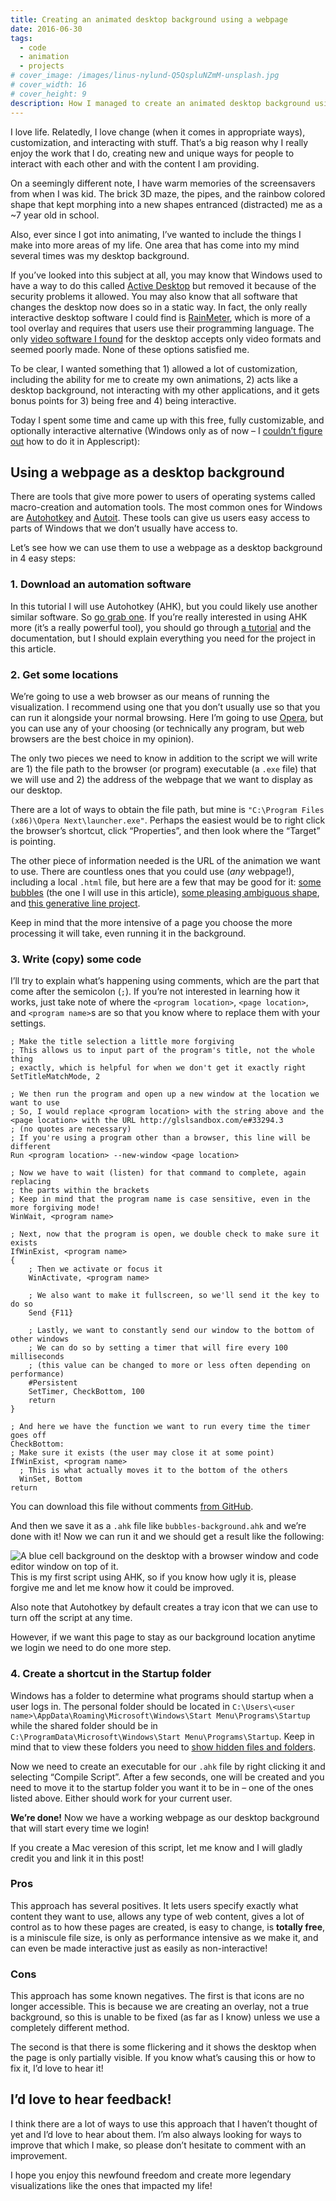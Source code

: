 ```yaml
---
title: Creating an animated desktop background using a webpage
date: 2016-06-30
tags:
  - code
  - animation
  - projects
# cover_image: /images/linus-nylund-Q5QspluNZmM-unsplash.jpg
# cover_width: 16
# cover_height: 9
description: How I managed to create an animated desktop background using a webpage.
---
```


I love life. Relatedly, I love change (when it comes in appropriate ways), customization, and interacting with stuff. That’s a big reason why I really enjoy the work that I do, creating new and unique ways for people to interact with each other and with the content I am providing.

On a seemingly different note, I have warm memories of the screensavers from when I was kid. The brick 3D maze, the pipes, and the rainbow colored shape that kept morphing into a new shapes entranced (distracted) me as a ~7 year old in school.

Also, ever since I got into animating, I’ve wanted to include the things I make into more areas of my life. One area that has come into my mind several times was my desktop background.

<span class="excerpt-marker"></span>

If you’ve looked into this subject at all, you may know that Windows used to have a way to do this called <a href="https://en.wikipedia.org/wiki/Active_Desktop">Active Desktop</a> but removed it because of the security problems it allowed. You may also know that all software that changes the desktop now does so in a static way. In fact, the only really interactive desktop software I could find is <a href="https://www.rainmeter.net/">RainMeter</a>, which is more of a tool overlay and requires that users use their programming language. The only <a href="https://www.makeuseof.com/tag/set-live-wallpapers-animated-desktop-backgrounds-windows/">video software I found</a> for the desktop accepts only video formats and seemed poorly made. None of these options satisfied me.

To be clear, I wanted something that 1) allowed a lot of customization, including the ability for me to create my own animations, 2) acts like a desktop background, not interacting with my other applications, and it gets bonus points for 3) being free and 4) being interactive.

Today I spent some time and came up with this free, fully customizable, and optionally interactive alternative (Windows only as of now – I <a href="https://apple.stackexchange.com/q/243578/189367">couldn’t figure out</a> how to do it in Applescript):

<h2>Using a webpage as a desktop background</h2>

There are tools that give more power to users of operating systems called macro-creation and automation tools. The most common ones for Windows are <a href="https://autohotkey.com/">Autohotkey</a> and <a href="https://www.autoitscript.com/site/autoit/">Autoit</a>. These tools can give us users easy access to parts of Windows that we don’t usually have access to.

Let’s see how we can use them to use a webpage as a desktop background in 4 easy steps:

### 1. Download an automation software

In this tutorial I will use Autohotkey (AHK), but you could likely use another similar software. So <a href="https://autohotkey.com/download/">go grab one</a>. If you’re really interested in using AHK more (it’s a really powerful tool), you should go through <a href="https://autohotkey.com/docs/Tutorial.htm">a tutorial</a> and the documentation, but I should explain everything you need for the project in this article.

### 2. Get some locations

We’re going to use a web browser as our means of running the visualization. I recommend using one that you don’t usually use so that you can run it alongside your normal browsing. Here I’m going to use <a href="https://www.opera.com/">Opera</a>, but you can use any of your choosing (or technically any program, but web browsers are the best choice in my opinion).

The only two pieces we need to know in addition to the script we will write are 1) the file path to the browser (or program) executable (a `.exe` file) that we will use and 2) the address of the webpage that we want to display as our desktop.

There are a lot of ways to obtain the file path, but mine is `"C:\Program Files (x86)\Opera Next\launcher.exe"`. Perhaps the easiest would be to right click the browser’s shortcut, click “Properties”, and then look where the “Target” is pointing.

The other piece of information needed is the URL of the animation we want to use. There are countless ones that you could use (_any_ webpage!), including a local `.html` file, but here are a few that may be good for it: <a href="https://glslsandbox.com/e#33294.3">some bubbles</a> (the one I will use in this article), <a href="https://glslsandbox.com/e#10730.0">some pleasing ambiguous shape</a>, and <a href="https://mattdesl.github.io/codevember/14.html">this generative line project</a>.

Keep in mind that the more intensive of a page you choose the more processing it will take, even running it in the background.

### 3. Write (copy) some code

I’ll try to explain what’s happening using comments, which are the part that come after the semicolon (`;`). If you’re not interested in learning how it works, just take note of where the `<program location>`, `<page location>`, and `<program name>`s are so that you know where to replace them with your settings.

```
; Make the title selection a little more forgiving
; This allows us to input part of the program's title, not the whole thing
; exactly, which is helpful for when we don't get it exactly right
SetTitleMatchMode, 2

; We then run the program and open up a new window at the location we want to use
; So, I would replace <program location> with the string above and the <page location> with the URL http://glslsandbox.com/e#33294.3
; (no quotes are necessary)
; If you're using a program other than a browser, this line will be different
Run <program location> --new-window <page location>

; Now we have to wait (listen) for that command to complete, again replacing
; the parts within the brackets
; Keep in mind that the program name is case sensitive, even in the more forgiving mode!
WinWait, <program name>

; Next, now that the program is open, we double check to make sure it exists
IfWinExist, <program name>
{
    ; Then we activate or focus it
    WinActivate, <program name>

    ; We also want to make it fullscreen, so we'll send it the key to do so
    Send {F11}

    ; Lastly, we want to constantly send our window to the bottom of other windows
    ; We can do so by setting a timer that will fire every 100 milliseconds
    ; (this value can be changed to more or less often depending on performance)
    #Persistent
    SetTimer, CheckBottom, 100
    return
}

; And here we have the function we want to run every time the timer goes off
CheckBottom:
; Make sure it exists (the user may close it at some point)
IfWinExist, <program name>
  ; This is what actually moves it to the bottom of the others
  WinSet, Bottom
return
```

You can download this file without comments <a href="https://gist.github.com/ZachSaucier/c086c01aa3018e3848e6932af4d7c4da">from GitHub</a>.

And then we save it as a `.ahk` file like `bubbles-background.ahk` and we’re done with it! Now we can run it and we should get a result like the following:

<img src="https://i.imgur.com/mQLVLEi.png" alt="A blue cell background on the desktop with a browser window and code editor window on top of it." loading="lazy" />

<aside class="content_aside">
  This is my first script using AHK, so if you know how ugly it is, please forgive me and let me know how it could be improved.
</aside>

Also note that Autohotkey by default creates a tray icon that we can use to turn off the script at any time.

However, if we want this page to stay as our background location anytime we login we need to do one more step.

### 4. Create a shortcut in the Startup folder

Windows has a folder to determine what programs should startup when a user logs in. The personal folder should be located in `C:\Users\<user name>\AppData\Roaming\Microsoft\Windows\Start Menu\Programs\Startup` while the shared folder should be in `C:\ProgramData\Microsoft\Windows\Start Menu\Programs\Startup`. Keep in mind that to view these folders you need to <a href="https://windows.microsoft.com/en-us/windows/show-hidden-files">show hidden files and folders</a>.

Now we need to create an executable for our `.ahk` file by right clicking it and selecting “Compile Script”. After a few seconds, one will be created and you need to move it to the startup folder you want it to be in – one of the ones listed above. Either should work for your current user.

**We’re done!** Now we have a working webpage as our desktop background that will start every time we login!

<aside class="content_aside">
  If you create a Mac veresion of this script, let me know and I will gladly credit you and link it in this post!
</aside>

### Pros

This approach has several positives. It lets users specify exactly what content they want to use, allows any type of web content, gives a lot of control as to how these pages are created, is easy to change, is **totally free**, is a miniscule file size, is only as performance intensive as we make it, and can even be made interactive just as easily as non-interactive!

### Cons

This approach has some known negatives. The first is that icons are no longer accessible. This is because we are creating an overlay, not a true background, so this is unable to be fixed (as far as I know) unless we use a completely different method.

The second is that there is some flickering and it shows the desktop when the page is only partially visible. If you know what’s causing this or how to fix it, I’d love to hear it!

## I’d love to hear feedback!

I think there are a lot of ways to use this approach that I haven’t thought of yet and I’d love to hear about them. I’m also always looking for ways to improve that which I make, so please don’t hesitate to comment with an improvement.

I hope you enjoy this newfound freedom and create more legendary visualizations like the ones that impacted my life!
